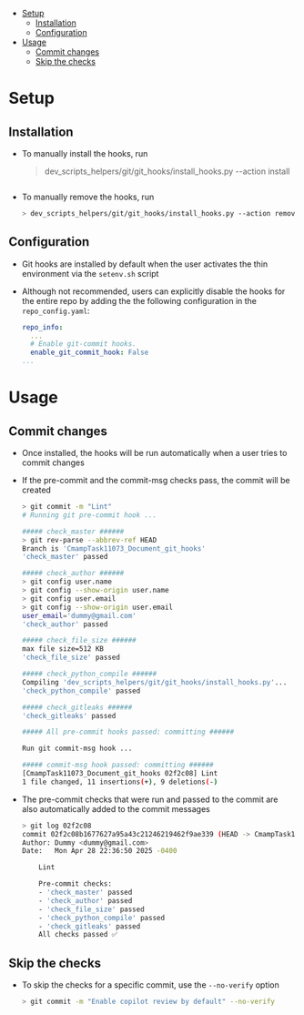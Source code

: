 <!-- toc -->

- [Setup](#setup)
  * [Installation](#installation)
  * [Configuration](#configuration)
- [Usage](#usage)
  * [Commit changes](#commit-changes)
  * [Skip the checks](#skip-the-checks)

<!-- tocstop -->

# Setup

## Installation

- To manually install the hooks, run

  > dev_scripts_helpers/git/git_hooks/install_hooks.py --action install
  ```
  ```

- To manually remove the hooks, run
  ```bash
  > dev_scripts_helpers/git/git_hooks/install_hooks.py --action remove
  ```

## Configuration

- Git hooks are installed by default when the user activates the thin
  environment via the `setenv.sh` script

- Although not recommended, users can explicitly disable the hooks for the
  entire repo by adding the the following configuration in the
  `repo_config.yaml`:
  ```yaml
  repo_info:
    ...
    # Enable git-commit hooks.
    enable_git_commit_hook: False
  ...
  ```

# Usage

## Commit changes

- Once installed, the hooks will be run automatically when a user tries to
  commit changes
- If the pre-commit and the commit-msg checks pass, the commit will be created

  ```bash
  > git commit -m "Lint"
  # Running git pre-commit hook ...

  ##### check_master ######
  > git rev-parse --abbrev-ref HEAD
  Branch is 'CmampTask11073_Document_git_hooks'
  'check_master' passed

  ##### check_author ######
  > git config user.name
  > git config --show-origin user.name
  > git config user.email
  > git config --show-origin user.email
  user_email='dummy@gmail.com'
  'check_author' passed

  ##### check_file_size ######
  max file size=512 KB
  'check_file_size' passed

  ##### check_python_compile ######
  Compiling 'dev_scripts_helpers/git/git_hooks/install_hooks.py'...
  'check_python_compile' passed

  ##### check_gitleaks ######
  'check_gitleaks' passed

  ##### All pre-commit hooks passed: committing ######

  Run git commit-msg hook ...

  ##### commit-msg hook passed: committing ######
  [CmampTask11073_Document_git_hooks 02f2c08] Lint
  1 file changed, 11 insertions(+), 9 deletions(-)
  ```

- The pre-commit checks that were run and passed to the commit are also
  automatically added to the commit messages

  ```bash
  > git log 02f2c08
  commit 02f2c08b1677627a95a43c21246219462f9ae339 (HEAD -> CmampTask11073_Document_git_hooks, origin/CmampTask11073_Document_git_hooks)
  Author: Dummy <dummy@gmail.com>
  Date:   Mon Apr 28 22:36:50 2025 -0400

      Lint

      Pre-commit checks:
      - 'check_master' passed
      - 'check_author' passed
      - 'check_file_size' passed
      - 'check_python_compile' passed
      - 'check_gitleaks' passed
      All checks passed ✅
  ```

## Skip the checks

- To skip the checks for a specific commit, use the `--no-verify` option
  ```bash
  > git commit -m "Enable copilot review by default" --no-verify
  ```
